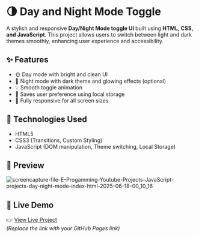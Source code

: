# 🌗 Day and Night Mode Toggle

A stylish and responsive **Day/Night Mode toggle UI** built using **HTML, CSS, and JavaScript**. This project allows users to switch between light and dark themes smoothly, enhancing user experience and accessibility.

## ✨ Features

- 🌞 Day mode with bright and clean UI
- 🌙 Night mode with dark theme and glowing effects (optional)
- 💡 Smooth toggle animation
- 🧠 Saves user preference using local storage
- 📱 Fully responsive for all screen sizes

## 🔧 Technologies Used

- HTML5
- CSS3 (Transitions, Custom Styling)
- JavaScript (DOM manipulation, Theme switching, Local Storage)

## 📸 Preview

![screencapture-file-E-Progamming-Youtube-Projects-JavaScript-projects-day-night-mode-index-html-2025-06-18-00_10_16](https://github.com/user-attachments/assets/2ed09962-5cd6-4d36-96fb-70e3deacaf22)
 <!-- Replace with actual screenshot if available -->

## 🚀 Live Demo

👉 [View Live Project](https://yourusername.github.io/day-night-toggle/)  
*(Replace the link with your GitHub Pages link)*


